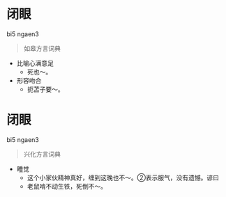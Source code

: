 # 闭眼
bi5 ngaen3
> 如皋方言词典
- 比喻心满意足
  - 死也～。
- 形容吻合
  - 扼苫子要～。

# 闭眼
bi5 ngaen3
> 兴化方言词典
- 睡觉
  - 这个小家伙精神真好，缠到这晚也不～。②表示服气，没有遗憾。谚曰
  - 老鼠啃不动生铁，死倒不～。
